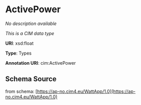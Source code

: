 # ActivePower

_No description available_

*This is a CIM data type*

**URI**: xsd:float

**Type**: Types

**Annotation URI**: cim:ActivePower

## Schema Source

from schema: [https://ap-no.cim4.eu/WattApp/1.0](https://ap-no.cim4.eu/WattApp/1.0)

